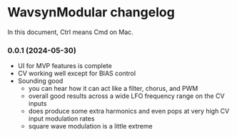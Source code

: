 # WavsynModular changelog
In this document, Ctrl means Cmd on Mac.

### 0.0.1 (2024-05-30)
- UI for MVP features is complete
- CV working well except for BIAS control
- Sounding good
    - you can hear how it can act like a filter, chorus, and PWM
    - overall good results across a wide LFO frequency range on the CV inputs
	- does produce some extra harmonics and even pops at very high CV input modulation rates
    - square wave modulation is a little extreme

